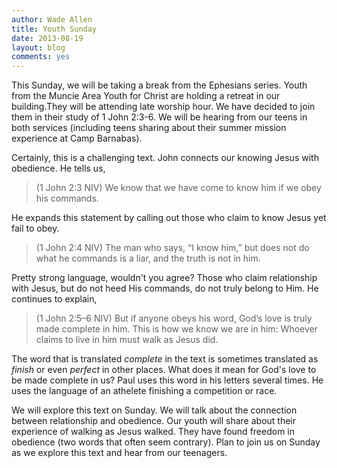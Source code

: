 ```yaml
---
author: Wade Allen
title: Youth Sunday
date: 2013-08-19
layout: blog
comments: yes
---
```


This Sunday, we will be taking a break from the Ephesians series. Youth from the Muncie Area Youth for Christ are holding a retreat in our building.They will be attending late worship hour. We have decided to join them in their study of 1 John 2:3-6. We will be hearing from our teens in both services (including teens sharing about their summer mission experience at Camp Barnabas).

Certainly, this is a challenging text. John connects our knowing Jesus with obedience. He tells us,

>(1 John 2:3 NIV)  We know that we have come to know him if we obey his commands.

He expands this statement by calling out those who claim to know Jesus yet fail to obey.

>(1 John 2:4 NIV) The man who says, “I know him,” but does not do what he commands is a liar, and the truth is not in him. 

Pretty strong language, wouldn't you agree? Those who claim relationship with Jesus, but do not heed His commands, do not truly belong to Him. He continues to explain,

>(1 John 2:5–6 NIV) But if anyone obeys his word, God’s love is truly made complete in him. This is how we know we are in him: Whoever claims to live in him must walk as Jesus did.

The word that is translated *complete* in the text is sometimes translated as *finish* or even *perfect* in other places. What does it mean for God's love to be made complete in us? Paul uses this word in his letters several times. He uses the language of an athelete finishing a competition or race. 

We will explore this text on Sunday. We will talk about the connection between relationship and obedience. Our youth will share about their experience of walking as Jesus walked. They have found freedom in obedience (two words that often seem contrary). Plan to join us on Sunday as we explore this text and hear from our teenagers.
